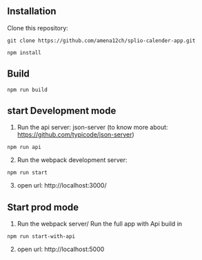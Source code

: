 ## Installation

Clone this repository:
```
git clone https://github.com/amena12ch/splio-calender-app.git

npm install
```

## Build
```
npm run build
```
## start Development mode

1. Run the api server: json-server (to know more about: https://github.com/typicode/json-server)
```
npm run api
```
2. Run the webpack development server:
```
npm run start
```
3. open url: http://localhost:3000/

## Start prod mode

1. Run the webpack server/ Run the full app with Api build in
```
npm run start-with-api
```
2. open url: http://localhost:5000

